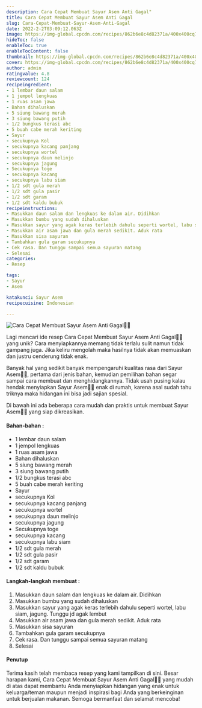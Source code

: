 ```yaml
---
description: Cara Cepat Membuat Sayur Asem Anti Gagal"
title: Cara Cepat Membuat Sayur Asem Anti Gagal
slug: Cara-Cepat-Membuat-Sayur-Asem-Anti-Gagal
date: 2022-2-2T03:09:12.063Z
image: https://img-global.cpcdn.com/recipes/862b6e8c4d82371a/400x400cq70/photo.jpg
hideToc: false
enableToc: true
enableTocContent: false
thumbnail: https://img-global.cpcdn.com/recipes/862b6e8c4d82371a/400x400cq70/photo.jpg
cover: https://img-global.cpcdn.com/recipes/862b6e8c4d82371a/400x400cq70/photo.jpg
author: admin
ratingvalue: 4.8
reviewcount: 124
recipeingredient:
- 1 lembar daun salam
- 1 jempol lengkuas
- 1 ruas asam jawa
- Bahan dihaluskan
- 5 siung bawang merah
- 3 siung bawang putih
- 1/2 bungkus terasi abc
- 5 buah cabe merah keriting
- Sayur
- secukupnya Kol
- secukupnya kacang panjang
- secukupnya wortel
- secukupnya daun melinjo
- secukupnya jagung
- Secukupnya toge
- secukupnya kacang
- secukupnya labu siam
- 1/2 sdt gula merah
- 1/2 sdt gula pasir
- 1/2 sdt garam
- 1/2 sdt kaldu bubuk
recipeinstructions:
- Masukkan daun salam dan lengkuas ke dalam air. Didihkan
- Masukkan bumbu yang sudah dihaluskan
- Masukkan sayur yang agak keras terlebih dahulu seperti wortel, labu siam, jagung. Tunggu jd agak lembut
- Masukkan air asam jawa dan gula merah sedikit. Aduk rata
- Masukkan sisa sayuran
- Tambahkan gula garam secukupnya
- Cek rasa. Dan tunggu sampai semua sayuran matang
- Selesai
categories:
- Resep

tags:
- Sayur
- Asem

katakunci: Sayur Asem
recipecuisine: Indonesian

---
```


![Cara Cepat Membuat Sayur Asem Anti Gagal👩‍🍳](https://img-global.cpcdn.com/recipes/862b6e8c4d82371a/400x400cq70/photo.jpg)

Lagi mencari ide resep Cara Cepat Membuat Sayur Asem Anti Gagal👩‍🍳 yang unik? Cara menyiapkannya memang tidak terlalu sulit namun tidak gampang juga. Jika keliru mengolah maka hasilnya tidak akan memuaskan dan justru cenderung tidak enak.

Banyak hal yang sedikit banyak mempengaruhi kualitas rasa dari Sayur Asem👩‍🍳, pertama dari jenis bahan, kemudian pemilihan bahan segar sampai cara membuat dan menghidangkannya. Tidak usah pusing kalau hendak menyiapkan Sayur Asem👩‍🍳 enak di rumah, karena asal sudah tahu triknya maka hidangan ini bisa jadi sajian spesial.

Di bawah ini ada beberapa cara mudah dan praktis untuk membuat Sayur Asem👩‍🍳 yang siap dikreasikan.

<!--inarticleads1-->

#### Bahan-bahan :

- 1 lembar daun salam
- 1 jempol lengkuas
- 1 ruas asam jawa
- Bahan dihaluskan
- 5 siung bawang merah
- 3 siung bawang putih
- 1/2 bungkus terasi abc
- 5 buah cabe merah keriting
- Sayur
- secukupnya Kol
- secukupnya kacang panjang
- secukupnya wortel
- secukupnya daun melinjo
- secukupnya jagung
- Secukupnya toge
- secukupnya kacang
- secukupnya labu siam
- 1/2 sdt gula merah
- 1/2 sdt gula pasir
- 1/2 sdt garam
- 1/2 sdt kaldu bubuk

<!--inarticleads2-->

#### Langkah-langkah membuat :

1. Masukkan daun salam dan lengkuas ke dalam air. Didihkan
1. Masukkan bumbu yang sudah dihaluskan
1. Masukkan sayur yang agak keras terlebih dahulu seperti wortel, labu siam, jagung. Tunggu jd agak lembut
1. Masukkan air asam jawa dan gula merah sedikit. Aduk rata
1. Masukkan sisa sayuran
1. Tambahkan gula garam secukupnya
1. Cek rasa. Dan tunggu sampai semua sayuran matang
1. Selesai

#### Penutup

Terima kasih telah membaca resep yang kami tampilkan di sini. Besar harapan kami, Cara Cepat Membuat Sayur Asem Anti Gagal👩‍🍳 yang mudah di atas dapat membantu Anda menyiapkan hidangan yang enak untuk keluarga/teman maupun menjadi inspirasi bagi Anda yang berkeinginan untuk berjualan makanan. Semoga bermanfaat dan selamat mencoba!